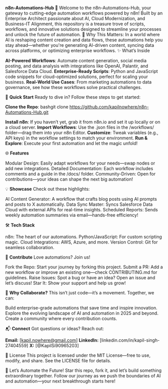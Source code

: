 **n8n-Automations-Hub 🚀**
Welcome to the n8n-Automations-Hub, your gateway to cutting-edge automation workflows powered by n8n! Built by an Enterprise Architect passionate about AI, Cloud Modernization, and Business-IT Alignment, this repository is a treasure trove of scripts, workflows, and innovative solutions designed to streamline your processes and unlock the future of automation.
🌟 Why This Matters: In a world where AI is reshaping content creation and data flows, these automations help you stay ahead—whether you're generating AI-driven content, syncing data across platforms, or optimizing enterprise workflows.
✨ What’s Inside

**AI-Powered Workflows**: Automate content generation, social media posting, and data analysis with integrations like OpenAI, Palantir, and Salesforce Data Cloud.
**Enterprise-Ready Scripts**: Python and JavaScript code snippets for cloud-optimized solutions, perfect for scaling your business.
**Real-World Use Cases**: From marketing automations to data governance, see how these workflows solve practical challenges.

🚀 **Quick Start**
Ready to dive in? Follow these steps to get started:

**Clone the Repo**:
bashgit clone https://github.com/kapilnowhere/n8n-Automations-Hub.git

**Install n8n**: If you haven’t yet, grab it from n8n.io and set it up locally or on a cloud server.
**Import Workflows**: Use the .json files in the /workflows/ folder—drag them into your n8n Editor.
**Customize**: Tweak variables (e.g., API keys) in the workflow settings to match your environment.
**Run & Explore**: Execute your first automation and let the magic unfold!

🌐 **Features**

Modular Design: Easily adapt workflows for your needs—swap nodes or add new integrations.
Detailed Documentation: Each workflow includes comments and a guide in the /docs/ folder.
Community-Driven: Open for contributions—your ideas can shape the next big automation!

💡 **Showcase**
Check out these highlights:

AI Content Generator: A workflow that crafts blog posts using AI prompts and posts to X automatically.
Data Sync Master: Syncs Salesforce Data Cloud with external APIs for real-time insights.
Scheduled Reports: Sends weekly automation summaries via email—hands-free efficiency!

🛠️ **Tech Stack**

n8n: The heart of our automations.
Python/JavaScript: For custom scripting magic.
Cloud Integrations: AWS, Azure, and more.
Version Control: Git for seamless collaboration.

🤝 **Contribute**
Love automations? Join us!

Fork the Repo: Start your journey by forking this project.
Submit a PR: Add a new workflow or improve an existing one—check CONTRIBUTING.md for guidelines.
Raise Issues: Spot a bug or have an idea? Open an issue and let’s discuss!
Star It: Show your support and help us grow!

🌟 **Why Collaborate?**
This isn’t just code—it’s a movement. Together, we can:

Build enterprise-grade automations that save time and inspire innovation.
Explore the evolving landscape of AI and automation in 2025 and beyond.
Create a community where every contribution counts.

📬 **Connect**
Got questions or ideas? Reach out:

**Email:** [kapil.nowhere@gmail.com]
**LinkedIn:** [linkedin.com/in/kapil-singh-27404559]
**X:** [@KapilSi90965203]

📜 License
This project is licensed under the MIT License—free to use, modify, and share. See the LICENSE file for details.

🎉 Let’s Automate the Future!
Star this repo, fork it, and let’s build something extraordinary together. Follow our journey as we push the boundaries of AI and automation—your next breakthrough starts here!
